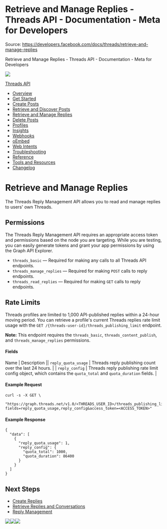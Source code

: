 # Retrieve and Manage Replies - Threads API - Documentation - Meta for Developers

Source: https://developers.facebook.com/docs/threads/retrieve-and-manage-replies

Retrieve and Manage Replies - Threads API - Documentation - Meta for Developers

![](https://facebook.com/security/hsts-pixel.gif)

[Threads API](.md)

* [Overview](overview.md)
* [Get Started](get-started.md)
* [Create Posts](create-posts.md)
* [Retrieve and Discover Posts](retrieve-and-discover-posts.md)
* [Retrieve and Manage Replies](retrieve-and-manage-replies.md)
* [Delete Posts](posts/delete-posts.md)
* [Profiles](threads-profiles.md)
* [Insights](insights.md)
* [Webhooks](webhooks.md)
* [oEmbed](tools-and-resources/embed-a-threads-post.md)
* [Web Intents](threads-web-intents.md)
* [Troubleshooting](troubleshooting.md)
* [Reference](reference.md)
* [Tools and Resources](tools-and-resources.md)
* [Changelog](changelog.md)

# Retrieve and Manage Replies

The Threads Reply Management API allows you to read and manage replies to users' own Threads.

## Permissions

The Threads Reply Management API requires an appropriate access token and permissions based on the node you are targeting. While you are testing, you can easily generate tokens and grant your app permissions by using the Graph API Explorer.

* `threads_basic` — Required for making any calls to all Threads API endpoints.
* `threads_manage_replies` — Required for making `POST` calls to reply endpoints.
* `threads_read_replies` — Required for making `GET` calls to reply endpoints.

## Rate Limits

Threads profiles are limited to 1,000 API-published replies within a 24-hour moving period. You can retrieve a profile's current Threads replies rate limit usage with the `GET /{threads-user-id}/threads_publishing_limit` endpoint.

**Note:** This endpoint requires the `threads_basic`, `threads_content_publish`, and `threads_manage_replies` permissions.

#### Fields

Name | Description || `reply_quota_usage` | Threads reply publishing count over the last 24 hours. |
| `reply_config` | Threads reply publishing rate limit config object, which contains the `quota_total` and `quota_duration` fields. |

#### Example Request

```
curl -s -X GET \
  "https://graph.threads.net/v1.0/<THREADS_USER_ID>/threads_publishing_limit?fields=reply_quota_usage,reply_config&access_token=<ACCESS_TOKEN>"
```

#### Example Response

```
{
  "data": [
    {
      "reply_quota_usage": 1,
      "reply_config": {
        "quota_total": 1000,
        "quota_duration": 86400
      }
    }
  ]
}
```

## Next Steps

* [Create Replies](retrieve-and-manage-replies/create-replies.md)
* [Retrieve Replies and Conversations](retrieve-and-manage-replies/replies-and-conversations.md)
* [Reply Management](reply-management.md)

![](https://www.facebook.com/tr?id=675141479195042&ev=PageView&noscript=1)![](https://www.facebook.com/tr?id=574561515946252&ev=PageView&noscript=1)![](https://www.facebook.com/tr?id=1754628768090156&ev=PageView&noscript=1)